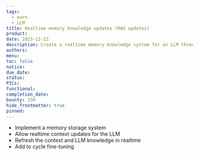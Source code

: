 ```yaml
---
tags:
  - earn
  - LLM
title: Realtime memory knowledge updates (RAG updates)
product: 
date: 2023-12-22
description: Create a realtime memory knowledge system for an LLM through context consolidation.
authors: 
menu: 
toc: false
notice: 
due_date: 
status: 
PICs: 
functional: 
completion_date: 
bounty: 150
hide_frontmatter: true
pinned:
---
```

- Implement a memory storage system
- Allow realtime context updates for the LLM
- Refresh the context and LLM knowledge in realtime
- Add to cycle fine-tuning